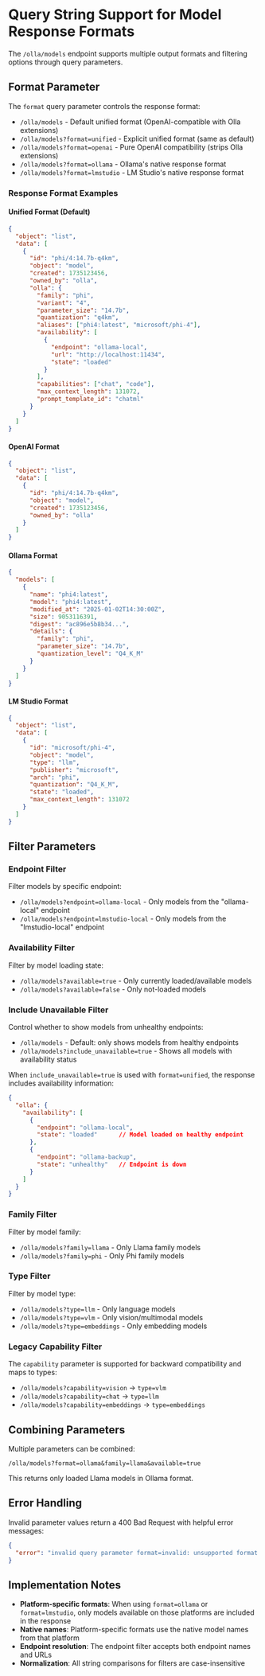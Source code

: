 # Query String Support for Model Response Formats

The `/olla/models` endpoint supports multiple output formats and filtering options through query parameters.

## Format Parameter

The `format` query parameter controls the response format:

- `/olla/models` - Default unified format (OpenAI-compatible with Olla extensions)
- `/olla/models?format=unified` - Explicit unified format (same as default)
- `/olla/models?format=openai` - Pure OpenAI compatibility (strips Olla extensions)
- `/olla/models?format=ollama` - Ollama's native response format
- `/olla/models?format=lmstudio` - LM Studio's native response format

### Response Format Examples

#### Unified Format (Default)
```json
{
  "object": "list",
  "data": [
    {
      "id": "phi/4:14.7b-q4km",
      "object": "model", 
      "created": 1735123456,
      "owned_by": "olla",
      "olla": {
        "family": "phi",
        "variant": "4",
        "parameter_size": "14.7b",
        "quantization": "q4km",
        "aliases": ["phi4:latest", "microsoft/phi-4"],
        "availability": [
          {
            "endpoint": "ollama-local",
            "url": "http://localhost:11434",
            "state": "loaded"
          }
        ],
        "capabilities": ["chat", "code"],
        "max_context_length": 131072,
        "prompt_template_id": "chatml"
      }
    }
  ]
}
```

#### OpenAI Format
```json
{
  "object": "list", 
  "data": [
    {
      "id": "phi/4:14.7b-q4km",
      "object": "model",
      "created": 1735123456,
      "owned_by": "olla"
    }
  ]
}
```

#### Ollama Format
```json
{
  "models": [
    {
      "name": "phi4:latest",
      "model": "phi4:latest", 
      "modified_at": "2025-01-02T14:30:00Z",
      "size": 9053116391,
      "digest": "ac896e5b8b34...",
      "details": {
        "family": "phi",
        "parameter_size": "14.7b",
        "quantization_level": "Q4_K_M"
      }
    }
  ]
}
```

#### LM Studio Format
```json
{
  "object": "list",
  "data": [
    {
      "id": "microsoft/phi-4",
      "object": "model",
      "type": "llm", 
      "publisher": "microsoft",
      "arch": "phi",
      "quantization": "Q4_K_M",
      "state": "loaded",
      "max_context_length": 131072
    }
  ]
}
```

## Filter Parameters

### Endpoint Filter
Filter models by specific endpoint:
- `/olla/models?endpoint=ollama-local` - Only models from the "ollama-local" endpoint
- `/olla/models?endpoint=lmstudio-local` - Only models from the "lmstudio-local" endpoint

### Availability Filter
Filter by model loading state:
- `/olla/models?available=true` - Only currently loaded/available models
- `/olla/models?available=false` - Only not-loaded models

### Include Unavailable Filter
Control whether to show models from unhealthy endpoints:
- `/olla/models` - Default: only shows models from healthy endpoints
- `/olla/models?include_unavailable=true` - Shows all models with availability status

When `include_unavailable=true` is used with `format=unified`, the response includes availability information:
```json
{
  "olla": {
    "availability": [
      {
        "endpoint": "ollama-local",
        "state": "loaded"      // Model loaded on healthy endpoint
      },
      {
        "endpoint": "ollama-backup", 
        "state": "unhealthy"   // Endpoint is down
      }
    ]
  }
}
```

### Family Filter
Filter by model family:
- `/olla/models?family=llama` - Only Llama family models
- `/olla/models?family=phi` - Only Phi family models

### Type Filter
Filter by model type:
- `/olla/models?type=llm` - Only language models
- `/olla/models?type=vlm` - Only vision/multimodal models
- `/olla/models?type=embeddings` - Only embedding models

### Legacy Capability Filter
The `capability` parameter is supported for backward compatibility and maps to types:
- `/olla/models?capability=vision` → `type=vlm`
- `/olla/models?capability=chat` → `type=llm`
- `/olla/models?capability=embeddings` → `type=embeddings`

## Combining Parameters

Multiple parameters can be combined:
```
/olla/models?format=ollama&family=llama&available=true
```

This returns only loaded Llama models in Ollama format.

## Error Handling

Invalid parameter values return a 400 Bad Request with helpful error messages:

```json
{
  "error": "invalid query parameter format=invalid: unsupported format. Supported formats: unified, openai, ollama, lmstudio"
}
```

## Implementation Notes

- **Platform-specific formats**: When using `format=ollama` or `format=lmstudio`, only models available on those platforms are included in the response
- **Native names**: Platform-specific formats use the native model names from that platform
- **Endpoint resolution**: The endpoint filter accepts both endpoint names and URLs
- **Normalization**: All string comparisons for filters are case-insensitive